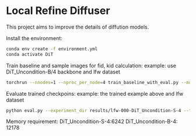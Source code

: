 # Local Refine Diffuser

This project aims to improve the details of diffution models.

Install the environment:
```bash
conda env create -f environment.yml
conda activate DiT
```

Train baseline and sample images for fid, kid calculation:
example: use DiT_Uncondition-B/4 backbone and lfw dataset
```bash
torchrun --nnodes=1 --nproc_per_node=4 train_baseline_with_eval.py --model DiT_Uncondition-S/4 --data_path dataset/images/lfw --epochs 2000 --ckpt_every 200 --fid_samples 5000
```

Evaluate trained checkpoins:
example: the trained example above and lfw dataset
```bash
python eval.py --experiment_dir results/lfw-000-DiT_Uncondition-S-4 --train_set_dir dataset/images/lfw
```

Memory requirement:
DiT_Uncondition-S-4:6242
DiT_Uncondition-B-4: 12178